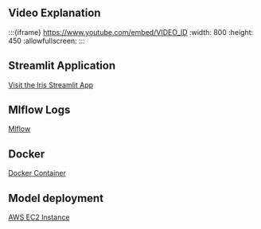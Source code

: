 
## Video Explanation
:::{iframe} https://www.youtube.com/embed/VIDEO_ID
:width: 800
:height: 450
:allowfullscreen:
:::

## Streamlit Application
[Visit the Iris Streamlit App](https://vedclove-iris.streamlit.app/)


## Mlflow Logs
[Mlflow](https://dagshub.com/Vedclove/EAS-Iris.mlflow/#/experiments/1?searchFilter=&orderByKey=tags.%60mlflow.runName%60&orderByAsc=false&startTime=ALL&lifecycleFilter=Active&modelVersionFilter=All+Runs&datasetsFilter=W10%3D)


## Docker
[Docker Container](https://hub.docker.com/repository/docker/vishal0702/iris-amd/general)

## Model deployment
[AWS EC2 Instance](http://52.200.221.168:8000)